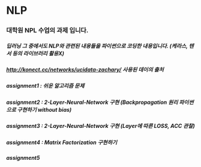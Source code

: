 # NLP
### 대학원 NPL 수업의 과제 입니다.
##### 딥러닝 그 중에서도 NLP와 관련된 내용들을 파이썬으로 코딩한 내용입니다. (케라스, 텐서 등의 라이브러리 활용X)
##### http://konect.cc/networks/ucidata-zachary/ 사용된 데이의 출처
##### assignment1 : 쉬운 알고리즘 문제
##### assignment2 : 2-Layer-Neural-Network 구현 (Backpropagation 원리 파이썬으로 구현하기 without bias)
##### assignment3 : 2-Layer-Neural-Network 구현 (Layer에 따른 LOSS, ACC 관찰)
##### assignment4 : Matrix Factorization 구현하기 
##### assignment5 
